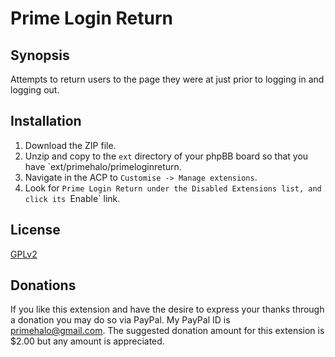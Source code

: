 # Prime Login Return

## Synopsis

Attempts to return users to the page they were at just prior to logging in and logging out.

## Installation

1. Download the ZIP file.
2. Unzip and copy to the `ext` directory of your phpBB board so that you have `ext/primehalo/primeloginreturn.
3. Navigate in the ACP to `Customise -> Manage extensions`.
4. Look for `Prime Login Return under the Disabled Extensions list, and click its `Enable` link.

## License

[GPLv2](license.txt)

## Donations
If you like this extension and have the desire to express your thanks through a donation you may do so via PayPal. My PayPal ID is primehalo@gmail.com. The suggested donation amount for this extension is $2.00 but any amount is appreciated.